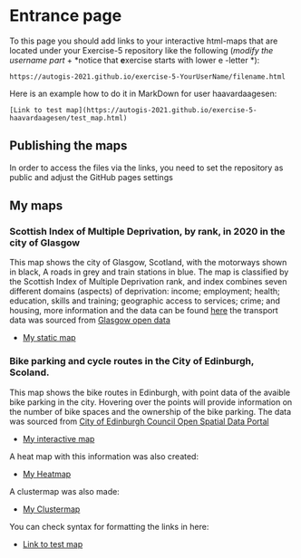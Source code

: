 # Entrance page

To this page you should add links to your interactive html-maps that are located under your Exercise-5 repository like the following (*modify the username part* + *notice that **e**xercise starts with lower e -letter *):

 `https://autogis-2021.github.io/exercise-5-YourUserName/filename.html`

Here is an example how to do it in MarkDown for user haavardaagesen:

```
[Link to test map](https://autogis-2021.github.io/exercise-5-haavardaagesen/test_map.html)
```
## Publishing the maps 

In order to access the files via the links, you need to set the repository as public and adjust the GitHub pages settings
## My maps
### Scottish Index of Multiple Deprivation, by rank, in 2020 in the city of Glasgow

This map shows the city of Glasgow, Scotland, with the motorways shown in black, A roads in grey and train stations in blue. The map is classified by the Scottish Index of Multiple Deprivation rank, and index combines seven different domains (aspects) of deprivation: income; employment; health; education, skills and training; geographic access to services; crime; and housing, more information and the data can be found [here](https://spatialdata.gov.scot/geonetwork/srv/eng/catalog.search#/metadata/02866b0b-66e5-46ab-9b1c-d433dc3c2fae) the transport data was sourced from [Glasgow open data](http://ckanglasgowprod.cloudapp.net/dataset?groups=transport)

 - [My static map](https://autogis-2021.github.io/exercise-5-E1eanor/static_map.png)
 
 ### Bike parking and cycle routes in the City of Edinburgh, Scoland.
 
This map shows the bike routes in Edinburgh, with point data of the avaible bike parking in the city. Hovering over the points will provide information on the number of bike spaces and the ownership of the bike parking. The data was sourced from [City of Edinburgh Council Open Spatial Data Portal](https://data.edinburghcouncilmaps.info/search?tags=transport)  
 
 - [My interactive map](https://autogis-2021.github.io/exercise-5-E1eanor/interactive_map.html)
 
 A heat map with this information was also created:
 - [My Heatmap](https://autogis-2021.github.io/exercise-5-YourUserName/https://autogis-2020.github.io/exercise-5-E1eanor/interactive_map2.html)
  
  A clustermap was also made:
 - [My Clustermap](https://autogis-2020.github.io/exercise-5-E1eanor/interactive_map3.html)
 
 You can check syntax for formatting the links in here: 
 - [Link to test map](https://autogis-2021.github.io/exercise-5-haavardaagesen/test_map.html)
 

